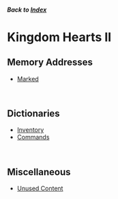 ##### Back to [Index](../index.md)

# Kingdom Hearts II

## Memory Addresses

* [Marked](mem/marked.md)

<br/>

## Dictionaries

* [Inventory](dict/inventory.md)
* [Commands](dict/commands.md)

<br/>

## Miscellaneous

* [Unused Content](misc/unused.md)

<br/>
